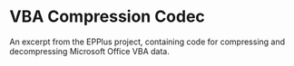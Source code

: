 # VBA Compression Codec
An excerpt from the EPPlus project, containing code for compressing and decompressing Microsoft Office VBA data.
